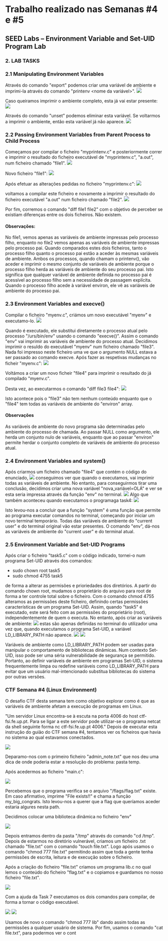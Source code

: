 # Trabalho realizado nas Semanas #4 e #5
## SEED Labs – Environment Variable and Set-UID Program Lab

### 2. LAB TASKS
### 2.1 Manipulating Environment Variables
Através do comando "export" podemos criar uma variável de ambiente e imprimi-la através do comando "printenv <nome da variável>".
<img src="imagens/Captura de ecrã 2023-10-13, às 14.15.37.png">

Caso queiramos imprimir o ambiente completo, esta já vai estar presente:
<img src="imagens/Captura de ecrã 2023-10-13, às 14.16.24.png">

Através do comando "unset" podemos eliminar esta variável. Se voltarmos a imprimir o ambiente, então esta variável já não aparece.
<img src="imagens/Captura de ecrã 2023-10-13, às 14.17.22.png">



### 2.2 Passing Environment Variables from Parent Process to Child Process
Começamos por compilar o ficheiro "myprintenv.c" e posteriormente correr e imprimir o resultado do ficheiro executável de "myprintenv.c", "a.out", num ficheiro chamado "file1".
<img src="imagens/Captura de ecrã 2023-10-13, às 15.49.39.png">

Novo ficheiro "file1":
<img src="imagens/Captura de ecrã 2023-10-13, às 15.51.05.png">

Após efetuar as alterações pedidas no ficheiro "myprintenv.c":
<img src="imagens/Captura de ecrã 2023-10-13, às 15.17.24.png">

voltamos a compilar este ficheiro e novamente a imprimir o resultado do ficheiro executável "a.out" num ficheiro chamado "file2".
<img src= "imagens/Captura de ecrã 2023-10-13, às 15.54.54.png">

Por fim, corremos o comando "diff file1 file2" com o objetivo de perceber se existiam diferenças entre os dois ficheiros. Não existem.


#### Observações:
No file1, vemos apenas as variáveis de ambiente impressas pelo processo filho, enquanto no file2 vemos apenas as variáveis de ambiente impressas pelo processo pai.
Quando comparados estes dois ficheiros, tanto o processo filho quanto o processo pai estão a aceder às mesmas variáveis de ambiente. Ambos os processos, quando chamam o printenv(), vão aceder e imprimir o mesmo conjunto de variáveis de ambiente porque o processo filho herda as variáveis de ambiente do seu processo pai.
Isto significa que qualquer variável de ambiente definida no processo pai é acessível ao processo filho sem a necessidade de passagem explícita. Quando o processo filho acede à variável environ, ele vê as variáveis de ambiente do processo pai.



### 2.3 Environment Variables and execve()
Compilar o ficheiro "myenv.c", criámos um novo executável "myenv" e executamo-lo.
<img src="imagens/Captura de ecrã 2023-10-13, às 16.30.49.png">

Quando é executado, ele substitui diretamente o processo atual pelo processo "/urs/bin/env" usando o comando "execve()". Assim o comando "env" vai imprimir as variáveis de ambiente do processo atual.
Decidimos imprimir o resuldo do executável "myenv" num ficheiro chamado "file3". Nada foi impresso neste ficheiro uma ve que o argumento NULL estava a ser passado ao comando execve.
Após fazer as respetivas mudanças no ficheir "myenv.c":
<img src="imagens/Captura de ecrã 2023-10-13, às 20.08.49.png">

Voltámos a criar um novo ficheir "file4" para imprimir o resultado do já compilado "myenv.c".

Desta vez, ao executarmos o comando "diff file3 file4":
<img src ="imagens/Captura de ecrã 2023-10-13, às 16.39.54.png">

Isto acontece pois o "file3" não tem nenhum conteúdo enquanto que o "file4" tem todas as variáveis de ambiente do "environ" array.

#### Observações
As variáveis de ambiente do novo programa são determinadas pelo ambiente do processo de chamada. Ao passar NULL como argumento, ele herda um conjunto nulo de variáveis, enquanto que ao passar "environ" permite herdar o conjunto completo de variáveis de ambiente do processo atual.



### 2.4 Environment Variables and system()
Após criarmos um ficheiro chamado "file4" que contém o código do enunciado,
<img src="imagens/Captura de ecrã 2023-10-13, às 16.59.33.png">
conseguimos ver que quando o executamos, vai imprimir todas as variáveis de ambiente.
No entanto, para conseguirmos tirar uma conclusão, decidimos criar uma nova variável "nova_variável=OLÁ" e ver se esta seria impressa através da função "env" no terminal.
<img src="imagens/Captura de ecrã 2023-10-13, às 17.24.29.png">
Algo que também aconteceu quando executamos o programaga task4:
<img src="imagens/Captura de ecrã 2023-10-13, às 20.29.35.png">

Isto levou-nos a concluir que a função "system" é uma função que permite ao programa executar comandos no terminal, começando por iniciar um novo terminal temporário. Todas das variáveis de ambiente do "current user" e do terminal original vão estar presentes. O comando "env", dá-nos as variáveis de ambiente do "current user" e do terminal atual.



### 2.5 Environment Variable and Set-UID Programs
Após criar o ficheiro "task5.c" com o código indicado, tornei-o num programa Set-UID através dos comandos:
- sudo chown root task5
- sudo chmod 4755 task5

de forma a alterar as permisões e prioriedades dos diretórios.
A partir do comando chown root, mudamos o proprietário do arquivo para root de forma a ter controle total sobre o ficheiro.
Com o comando chmod 4755 alteramos as permissões deste ficheiro, definindo certas permissões características de um programa Set-UID.
Assim, quando "task5" é executado, este será feito com as permissões do proprietário (root), independentemente de quem o executa.
No entanto, após criar as variáveis de ambiente:
<img src = "imagens/Captura de ecrã 2023-10-13, às 18.45.38.png">
estas são apenas definidas no terminal do utilizador uma vez que, quando executamos o programa Set-UID, a variável LD_LIBRARY_PATH não aparece.
<img src = "imagens/Captura de ecrã 2023-10-13, às 18.46.33.png">
<img src = "imagens/Captura de ecrã 2023-10-13, às 18.47.56.png">

Variáveis de ambiente como LD_LIBRARY_PATH podem ser usadas para manipular o comportamento de bibliotecas dinâmicas. Num contexto Set-UID, isso pode ser uma séria vulnerabilidade de segurança se permitido. Portanto, ao definir variáveis de ambiente em programas Set-UID, o sistema frequentemente limpa ou redefine variáveis como LD_LIBRARY_PATH para evitar que um usuário mal-intencionado substitua bibliotecas do sistema por outras versões.


### CTF Semana #4 (Linux Environment)

O desafio CTF desta semana tem como objetivo explorar como é que as variáveis de ambiente afetam a execução de programas em Linux.

"Um servidor Linux encontra-se à escuta na porta 4006 do host ctf-fsi.fe.up.pt. Para se ligar a este servidor pode utilizar-se o programa netcat da shell seguinte forma nc ctf-fsi.fe.up.pt 4006." Depois de executar esta instrução do guião do CTF semana #4, tentamos ver os ficheiros que havia no sistema ao qual estavamos conectados.

<img src="imagens\thumbnail_Captura de ecrã 2023-10-18, às 20.20.55.png">

Deparamo-nos com o primeiro ficheiro "admin_note.txt" que nos deu uma dica de onde poderia estar a resolução do problema: pasta temp.

Após acedermos ao ficheiro "main.c":

<img src="imagens\Screenshot from 2023-10-20 17-25-20.png">

Percebemos que o programa verifica se o arquivo "/flags/flag.txt" existe. Em caso afirmativo, imprime "File exists!!" e chama a função my_big_congrats.
Isto levou-nos a querer que a flag que queríamos aceder estaria algures nesta path.

Decidimos colocar uma biblioteca dinâmica no ficheiro "env"

<img src="imagens\Screenshot from 2023-10-20 14-17-58.png">

Depois entramos dentro da pasta "/tmp" através do comando "cd /tmp". Depois de estarmos no diretório vulnerável, criamos um ficheiro .txt chamado "file.txt" com o comando "touch file.txt". 
Logo após usamos o comando "chmod 777 file.txt" permitindo assim que toda a gente tenha permissões de escrita, leitura e de execução sobre o ficheiro.

Após a criação do ficheiro "file.txt" criamos um programa lib.c no qual lemos o conteúdo do ficheiro "flag.txt" e o copiamos e guardamos no nosso ficheiro "file.txt".

<img src="imagens\Screenshot from 2023-10-20 14-18-12.png">

Com a ajuda da Task 7 executamos os dois comandos para compilar, de forma a tornar o código executável.

<img src="imagens\Screenshot from 2023-10-20 14-18-25.png">
<img src="imagens\Screenshot from 2023-10-20 14-18-36.png">

Usamos de novo o comando "chmod 777 lib" dando assim todas as permissões a qualquer usuário de sistema. Por fim, usamos o comando "cat file.txt", para podermos ver o cont

